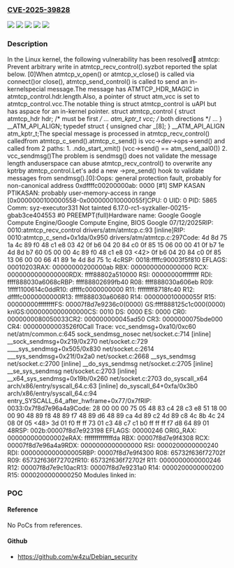 ### [CVE-2025-39828](https://cve.mitre.org/cgi-bin/cvename.cgi?name=CVE-2025-39828)
![](https://img.shields.io/static/v1?label=Product&message=Linux&color=blue)
![](https://img.shields.io/static/v1?label=Version&message=&color=brightgreen)
![](https://img.shields.io/static/v1?label=Version&message=1da177e4c3f41524e886b7f1b8a0c1fc7321cac2%20&color=brightgreen)
![](https://img.shields.io/static/v1?label=Version&message=2.6.12%20&color=brightgreen)
![](https://img.shields.io/static/v1?label=Vulnerability&message=n%2Fa&color=blue)

### Description

In the Linux kernel, the following vulnerability has been resolved:atm: atmtcp: Prevent arbitrary write in atmtcp_recv_control().syzbot reported the splat below. [0]When atmtcp_v_open() or atmtcp_v_close() is called via connect()or close(), atmtcp_send_control() is called to send an in-kernelspecial message.The message has ATMTCP_HDR_MAGIC in atmtcp_control.hdr.length.Also, a pointer of struct atm_vcc is set to atmtcp_control.vcc.The notable thing is struct atmtcp_control is uAPI but has aspace for an in-kernel pointer.  struct atmtcp_control {  	struct atmtcp_hdr hdr;	/* must be first */  ...  	atm_kptr_t vcc;		/* both directions */  ...  } __ATM_API_ALIGN;  typedef struct { unsigned char _[8]; } __ATM_API_ALIGN atm_kptr_t;The special message is processed in atmtcp_recv_control() calledfrom atmtcp_c_send().atmtcp_c_send() is vcc->dev->ops->send() and called from 2 paths:  1. .ndo_start_xmit() (vcc->send() == atm_send_aal0())  2. vcc_sendmsg()The problem is sendmsg() does not validate the message length anduserspace can abuse atmtcp_recv_control() to overwrite any kptrby atmtcp_control.Let's add a new ->pre_send() hook to validate messages from sendmsg().[0]:Oops: general protection fault, probably for non-canonical address 0xdffffc00200000ab: 0000 [#1] SMP KASAN PTIKASAN: probably user-memory-access in range [0x0000000100000558-0x000000010000055f]CPU: 0 UID: 0 PID: 5865 Comm: syz-executor331 Not tainted 6.17.0-rc1-syzkaller-00215-gbab3ce404553 #0 PREEMPT(full)Hardware name: Google Google Compute Engine/Google Compute Engine, BIOS Google 07/12/2025RIP: 0010:atmtcp_recv_control drivers/atm/atmtcp.c:93 [inline]RIP: 0010:atmtcp_c_send+0x1da/0x950 drivers/atm/atmtcp.c:297Code: 4d 8d 75 1a 4c 89 f0 48 c1 e8 03 42 0f b6 04 20 84 c0 0f 85 15 06 00 00 41 0f b7 1e 4d 8d b7 60 05 00 00 4c 89 f0 48 c1 e8 03 <42> 0f b6 04 20 84 c0 0f 85 13 06 00 00 66 41 89 1e 4d 8d 75 1c 4cRSP: 0018:ffffc90003f5f810 EFLAGS: 00010203RAX: 00000000200000ab RBX: 0000000000000000 RCX: 0000000000000000RDX: ffff88802a510000 RSI: 00000000ffffffff RDI: ffff888030a6068cRBP: ffff88802699fb40 R08: ffff888030a606eb R09: 1ffff1100614c0ddR10: dffffc0000000000 R11: ffffffff8718fc40 R12: dffffc0000000000R13: ffff888030a60680 R14: 000000010000055f R15: 00000000ffffffffFS:  00007f8d7e9236c0(0000) GS:ffff888125c1c000(0000) knlGS:0000000000000000CS:  0010 DS: 0000 ES: 0000 CR0: 0000000080050033CR2: 000000000045ad50 CR3: 0000000075bde000 CR4: 00000000003526f0Call Trace: <TASK> vcc_sendmsg+0xa10/0xc60 net/atm/common.c:645 sock_sendmsg_nosec net/socket.c:714 [inline] __sock_sendmsg+0x219/0x270 net/socket.c:729 ____sys_sendmsg+0x505/0x830 net/socket.c:2614 ___sys_sendmsg+0x21f/0x2a0 net/socket.c:2668 __sys_sendmsg net/socket.c:2700 [inline] __do_sys_sendmsg net/socket.c:2705 [inline] __se_sys_sendmsg net/socket.c:2703 [inline] __x64_sys_sendmsg+0x19b/0x260 net/socket.c:2703 do_syscall_x64 arch/x86/entry/syscall_64.c:63 [inline] do_syscall_64+0xfa/0x3b0 arch/x86/entry/syscall_64.c:94 entry_SYSCALL_64_after_hwframe+0x77/0x7fRIP: 0033:0x7f8d7e96a4a9Code: 28 00 00 00 75 05 48 83 c4 28 c3 e8 51 18 00 00 90 48 89 f8 48 89 f7 48 89 d6 48 89 ca 4d 89 c2 4d 89 c8 4c 8b 4c 24 08 0f 05 <48> 3d 01 f0 ff ff 73 01 c3 48 c7 c1 b0 ff ff ff f7 d8 64 89 01 48RSP: 002b:00007f8d7e923198 EFLAGS: 00000246 ORIG_RAX: 000000000000002eRAX: ffffffffffffffda RBX: 00007f8d7e9f4308 RCX: 00007f8d7e96a4a9RDX: 0000000000000000 RSI: 0000200000000240 RDI: 0000000000000005RBP: 00007f8d7e9f4300 R08: 65732f636f72702f R09: 65732f636f72702fR10: 65732f636f72702f R11: 0000000000000246 R12: 00007f8d7e9c10acR13: 00007f8d7e9231a0 R14: 0000200000000200 R15: 0000200000000250 </TASK>Modules linked in:

### POC

#### Reference
No PoCs from references.

#### Github
- https://github.com/w4zu/Debian_security

